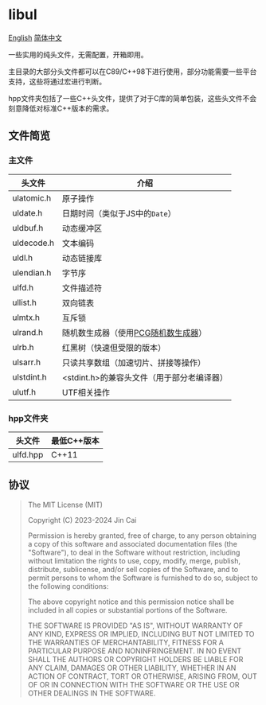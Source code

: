 # libul

[English](README.md)	[简体中文](README_zh_CN.md)

一些实用的纯头文件，无需配置，开箱即用。

主目录的大部分头文件都可以在C89/C++98下进行使用，部分功能需要一些平台支持，这些将通过宏进行判断。

hpp文件夹包括了一些C++头文件，提供了对于C库的简单包装，这些头文件不会刻意降低对标准C++版本的需求。

## 文件简览

### 主文件

| 头文件     | 介绍                                                         |
| ---------- | ------------------------------------------------------------ |
| ulatomic.h | 原子操作                                                     |
| uldate.h   | 日期时间（类似于JS中的`Date`）                               |
| uldbuf.h   | 动态缓冲区                                                   |
| uldecode.h | 文本编码                                                     |
| uldl.h     | 动态链接库                                                   |
| ulendian.h | 字节序                                                       |
| ulfd.h     | 文件描述符                                                   |
| ullist.h   | 双向链表                                                     |
| ulmtx.h    | 互斥锁                                                       |
| ulrand.h   | 随机数生成器（使用[PCG随机数生成器](https://www.pcg-random.org/)） |
| ulrb.h     | 红黑树（快速但受限的版本）                                   |
| ulsarr.h   | 只读共享数组（加速切片、拼接等操作）                         |
| ulstdint.h | <stdint.h>的兼容头文件（用于部分老编译器）                   |
| ulutf.h    | UTF相关操作                                                  |

### hpp文件夹

| 头文件   | 最低C++版本 |
| -------- | ----------- |
| ulfd.hpp | C++11       |

## 协议

> The MIT License (MIT)
> 
> Copyright (C) 2023-2024 Jin Cai
> 
> Permission is hereby granted, free of charge, to any person obtaining a copy
> of this software and associated documentation files (the "Software"), to deal
> in the Software without restriction, including without limitation the rights
> to use, copy, modify, merge, publish, distribute, sublicense, and/or sell
> copies of the Software, and to permit persons to whom the Software is
> furnished to do so, subject to the following conditions:
> 
> The above copyright notice and this permission notice shall be included in all
> copies or substantial portions of the Software.
> 
> THE SOFTWARE IS PROVIDED "AS IS", WITHOUT WARRANTY OF ANY KIND, EXPRESS OR
> IMPLIED, INCLUDING BUT NOT LIMITED TO THE WARRANTIES OF MERCHANTABILITY,
> FITNESS FOR A PARTICULAR PURPOSE AND NONINFRINGEMENT. IN NO EVENT SHALL THE
> AUTHORS OR COPYRIGHT HOLDERS BE LIABLE FOR ANY CLAIM, DAMAGES OR OTHER
> LIABILITY, WHETHER IN AN ACTION OF CONTRACT, TORT OR OTHERWISE, ARISING FROM,
> OUT OF OR IN CONNECTION WITH THE SOFTWARE OR THE USE OR OTHER DEALINGS IN THE
> SOFTWARE.
